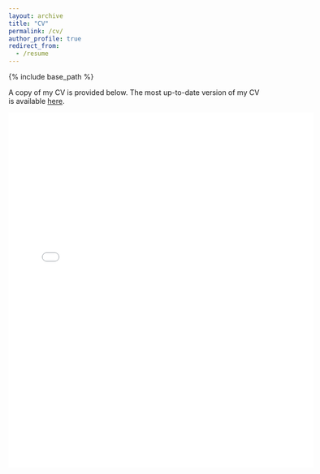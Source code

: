 ```yaml
---
layout: archive
title: "CV"
permalink: /cv/
author_profile: true
redirect_from:
  - /resume
---
```


{% include base_path %}

A copy of my CV is provided below. The most up-to-date version of my CV is available [here](https://ag.purdue.edu/department/agecon/). 

<embed src="{{ site.baseurl }}/files/FQin_CV.pdf" width="600" height="700" type='application/pdf'>

